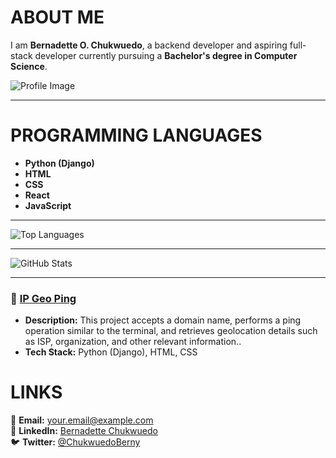 # **ABOUT ME**

I am **Bernadette O. Chukwuedo**, a backend developer and aspiring full-stack developer currently pursuing a **Bachelor's degree in Computer Science**.

![Profile Image](https://user-images.githubusercontent.com/100119269/190700499-ae8a08e8-9cf5-4339-990f-89b55e969a34.png)

---

# **PROGRAMMING LANGUAGES**

- **Python (Django)**
- **HTML**
- **CSS**
- **React**
- **JavaScript**

---

![Top Languages](https://github-readme-stats.vercel.app/api/top-langs/?username=BernadetteChukwuedo&layout=compact&theme=radical)

---

![GitHub Stats](https://github-readme-stats.vercel.app/api?username=BernadetteChukwuedo&show_icons=true&theme=radical)

---

### 🔹 [IP Geo Ping](https://github.com/Bernadettechukwuedo/IT-Project.git)

- **Description:** This project accepts a domain name, performs a ping operation similar to the terminal, and retrieves geolocation details such as ISP, organization, and other relevant information..
- **Tech Stack:** Python (Django), HTML, CSS

# **LINKS**

📩 **Email:** your.email@example.com  
💼 **LinkedIn:** [Bernadette Chukwuedo](https://www.linkedin.com/in/bernadettechukwuedo/)  
🐦 **Twitter:** [@ChukwuedoBerny](https://twitter.com/ChukwuedoBerny)
